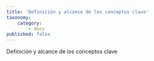 ```yaml
---
title: 'Definición y alcance de los conceptos clave'
taxonomy:
    category:
        - docs
published: false
---
```


Definición y alcance de los conceptos clave